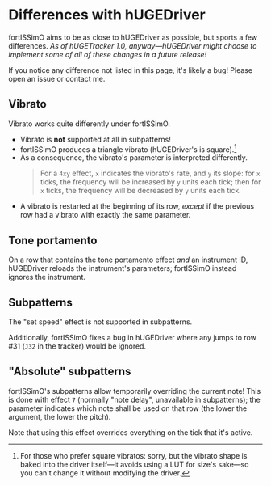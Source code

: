 # Differences with hUGEDriver

fortISSimO aims to be as close to hUGEDriver as possible, but sports a few differences.
*As of hUGETracker 1.0, anyway—hUGEDriver might choose to implement some of all of these changes in a future release!*

If you notice any difference not listed in this page, it's likely a bug!
Please open an issue or contact me.

## Vibrato

Vibrato works quite differently under fortISSimO.

- Vibrato is **not** supported at all in subpatterns!
- fortISSimO produces a triangle vibrato (hUGEDriver's is square).[^vib_shape]
- As a consequence, the vibrato's parameter is interpreted differently.
  > For a `4xy` effect, `x` indicates the vibrato's rate, and `y` its slope: for `x` ticks, the frequency will be increased by `y` units each tick; then for `x` ticks, the frequency will be decreased by `y` units each tick.
- A vibrato is restarted at the beginning of its row, *except* if the previous row had a vibrato with exactly the same parameter.

[^vib_shape]: For those who prefer square vibratos: sorry, but the vibrato shape is baked into the driver itself—it avoids using a LUT for size's sake—so you can't change it without modifying the driver.

## Tone portamento

On a row that contains the tone portamento effect *and* an instrument ID, hUGEDriver reloads the instrument's parameters; fortISSimO instead ignores the instrument.

## Subpatterns

The "set speed" effect is not supported in subpatterns.

Additionally, fortISSimO fixes a bug in hUGEDriver where any jumps to row #31 (`J32` in the tracker) would be ignored.

## "Absolute" subpatterns

fortISSimO's subpatterns allow temporarily overriding the current note!
This is done with effect `7` (normally "note delay", unavailable in subpatterns); the parameter indicates which note shall be used on that row (the lower the argument, the lower the pitch).

Note that using this effect overrides everything on the tick that it's active.
